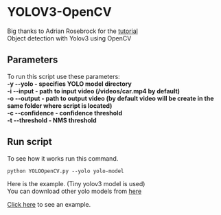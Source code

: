 # YOLOV3-OpenCV
Big thanks to Adrian Rosebrock for the [tutorial](https://www.pyimagesearch.com/2018/11/12/yolo-object-detection-with-opencv/)  
Object detection with Yolov3 using OpenCV

## Parameters
To run this script use these parameters:  
**-y --yolo - specifies YOLO model directory  
-i --input - path to input video (/videos/car.mp4 by default)  
-o --output - path to output video (by default video will be create in the same folder where script is located)  
-c --confidence - confidence threshold  
-t --threshold - NMS threshold**  

## Run script
To see how it works run this command. 
```
python YOLOOpenCV.py --yolo yolo-model
```

Here is the example. (Tiny yolov3 model is used)  
You can download other yolo models from [here](https://pjreddie.com/darknet/yolo/)

[Click here](https://im2.ezgif.com/tmp/ezgif-2-3ba7eb0226a7.gif) to see an example.
